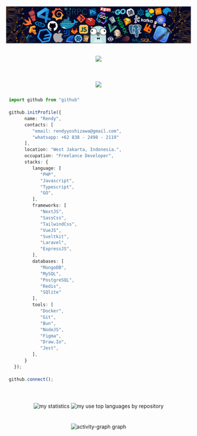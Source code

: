 ![](/header_.png)

</br>
<div align="center" >
<a href="https://u8views.com/github/rendy278"><img src="https://u8views.com/api/v1/github/profiles/114122187/views/day-week-month-total-count.svg"></a>
</div>

#
<h1 align="center">
    <img src="https://readme-typing-svg.herokuapp.com/?font=Righteous&size=35&center=true&vCenter=true&width=500&height=70&duration=4000&lines=Hi+There!+👋;+I'm+Rendy!;+I'm+Fullstack+Web+Developer!;" />
</h1>


```typescript
 import github from "github"
 
 github.initProfile({
       name: "Rendy",
       contacts: [
          "email: rendyyoshizawa@gmail.com",
          "whatsapp: +62 838 - 2498 - 2119"
       ],
       location: "West Jakarta, Indonesia.",
       occupation: "Freelance Developer",
       stacks: {
          language: [
             "PHP",
             "Javascript",
             "Typescript",
             "GO",
          ],
          frameworks: [
             "NextJS",
             "SassCss",
             "TailwindCss",
             "VueJS",
             "Sveltkit",
             "Laravel",
             "ExpressJS",
          ],
          databases: [
             "MongoDB",
             "MySQL",
             "PostgreSQL",
             "Redis",
             "SQlite"
          ],
          tools: [
             "Docker",
             "Git",
             "Bun",
             "NodeJS",
             "Figma",
             "Draw.Io",
             "Jest",
          ],
       }
   });
 
 github.connect();
```

#
</br>
<div align="center">
<img  
    alt="my statistics" 
    src="https://github-readme-stats.vercel.app/api?username=rendy278&show_icons=true&theme=github_dark"
    height="140"
    />
  <img
    alt="my use top languages by repository"
    src="https://github-readme-stats.vercel.app/api/top-langs/?username=rendy278&layout=compact&card_width=400&hide=Jupyter%20Notebook,HTML,CSS&theme=github_dark"
    height="140"
  />
</div>

#

<div align="center">
 <img src="https://github-readme-activity-graph.vercel.app/graph?username=rendy278&radius=16&theme=react&area=true&order=5" height="300" alt="activity-graph graph"  />
 </div>

